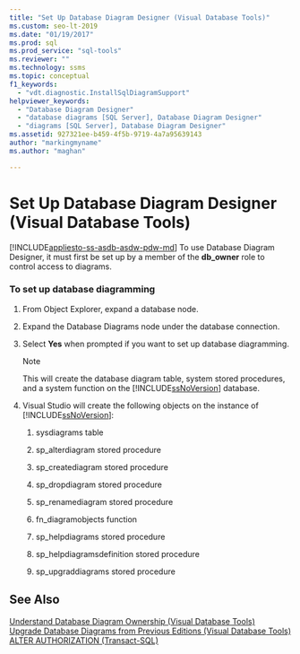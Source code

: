 ```yaml
---
title: "Set Up Database Diagram Designer (Visual Database Tools)"
ms.custom: seo-lt-2019
ms.date: "01/19/2017"
ms.prod: sql
ms.prod_service: "sql-tools"
ms.reviewer: ""
ms.technology: ssms
ms.topic: conceptual
f1_keywords: 
  - "vdt.diagnostic.InstallSqlDiagramSupport"
helpviewer_keywords: 
  - "Database Diagram Designer"
  - "database diagrams [SQL Server], Database Diagram Designer"
  - "diagrams [SQL Server], Database Diagram Designer"
ms.assetid: 927321ee-b459-4f5b-9719-4a7a95639143
author: "markingmyname"
ms.author: "maghan"

---
```

# Set Up Database Diagram Designer (Visual Database Tools)
[!INCLUDE[appliesto-ss-asdb-asdw-pdw-md](../../includes/appliesto-ss-asdb-asdw-pdw-md.md)]
To use Database Diagram Designer, it must first be set up by a member of the **db_owner** role to control access to diagrams.  
  
### To set up database diagramming  
  
1.  From Object Explorer, expand a database node.  
  
2.  Expand the Database Diagrams node under the database connection.  
  
3.  Select **Yes** when prompted if you want to set up database diagramming.  
  
    > [!NOTE]  
    > This will create the database diagram table, system stored procedures, and a system function on the [!INCLUDE[ssNoVersion](../../includes/ssnoversion-md.md)] database.  
  
4.  Visual Studio will create the following objects on the instance of [!INCLUDE[ssNoVersion](../../includes/ssnoversion-md.md)]:  
  
    1.  sysdiagrams table  
  
    2.  sp_alterdiagram stored procedure  
  
    3.  sp_creatediagram stored procedure  
  
    4.  sp_dropdiagram stored procedure  
  
    5.  sp_renamediagram stored procedure  
  
    6.  fn_diagramobjects function  
  
    7.  sp_helpdiagrams stored procedure  
  
    8.  sp_helpdiagramsdefinition stored procedure  
  
    9. sp_upgraddiagrams stored procedure  
  
## See Also  
[Understand Database Diagram Ownership &#40;Visual Database Tools&#41;](../../ssms/visual-db-tools/understand-database-diagram-ownership-visual-database-tools.md)  
[Upgrade Database Diagrams from Previous Editions &#40;Visual Database Tools&#41;](../../ssms/visual-db-tools/upgrade-database-diagrams-from-previous-editions-visual-database-tools.md)  
[ALTER AUTHORIZATION (Transact-SQL)](https://msdn.microsoft.com/8c805ae2-91ed-4133-96f6-9835c908f373)  
  
